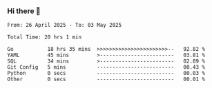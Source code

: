 ### Hi there 👋

<!--
**zhumeme/zhumeme** is a ✨ _special_ ✨ repository because its `README.md` (this file) appears on your GitHub profile.

Here are some ideas to get you started:

- 🔭 I’m currently working on ...
- 🌱 I’m currently learning ...
- 👯 I’m looking to collaborate on ...
- 🤔 I’m looking for help with ...
- 💬 Ask me about ...
- 📫 How to reach me: ...
- 😄 Pronouns: ...
- ⚡ Fun fact: ...
-->

<!--START_SECTION:waka-->

```all_time
From: 26 April 2025 - To: 03 May 2025

Total Time: 20 hrs 1 min

Go           18 hrs 35 mins  >>>>>>>>>>>>>>>>>>>>>>>--   92.82 %
YAML         45 mins         >------------------------   03.81 %
SQL          34 mins         >------------------------   02.89 %
Git Config   5 mins          -------------------------   00.43 %
Python       0 secs          -------------------------   00.03 %
Other        0 secs          -------------------------   00.01 %
```

<!--END_SECTION:waka-->
